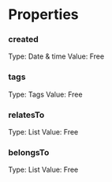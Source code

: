 # Properties
### created
Type: Date & time
Value: Free 
### tags
Type: Tags
Value: Free 
### relatesTo
Type: List
Value: Free 
### belongsTo
Type: List
Value: Free 
